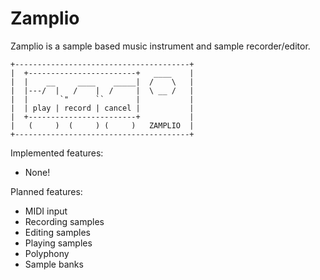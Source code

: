 # Zamplio

Zamplio is a sample based music instrument and sample recorder/editor.

```
+---------------------------------------+
|  +------------------------+   ____    |
|  |    __     ____    _____|  /    \   |
|  |---/  |   /    |  /     |  \ __ /   |
|  |       `"      ``       |           |
|  | play | record | cancel |           |
|  +------------------------+           |
|   (     )  (     ) (     )   ZAMPLIO  |
+---------------------------------------+
```

Implemented features:

- None!

Planned features:

- MIDI input
- Recording samples
- Editing samples
- Playing samples
- Polyphony
- Sample banks
